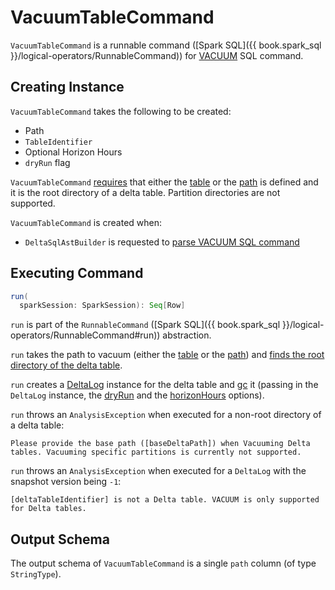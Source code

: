 # VacuumTableCommand

`VacuumTableCommand` is a runnable command ([Spark SQL]({{ book.spark_sql }}/logical-operators/RunnableCommand)) for [VACUUM](index.md) SQL command.

## Creating Instance

`VacuumTableCommand` takes the following to be created:

* <span id="path"> Path
* <span id="table"> `TableIdentifier`
* <span id="horizonHours"> Optional Horizon Hours
* <span id="dryRun"> `dryRun` flag

`VacuumTableCommand` [requires](#run) that either the [table](#table) or the [path](#path) is defined and it is the root directory of a delta table. Partition directories are not supported.

`VacuumTableCommand` is created when:

* `DeltaSqlAstBuilder` is requested to [parse VACUUM SQL command](../../sql/DeltaSqlAstBuilder.md#visitVacuumTable)

## <span id="run"> Executing Command

```scala
run(
  sparkSession: SparkSession): Seq[Row]
```

`run` is part of the `RunnableCommand` ([Spark SQL]({{ book.spark_sql }}/logical-operators/RunnableCommand#run)) abstraction.

`run` takes the path to vacuum (either the [table](#table) or the [path](#path)) and [finds the root directory of the delta table](../../DeltaTableUtils.md#findDeltaTableRoot).

`run` creates a [DeltaLog](../../DeltaLog.md#forTable) instance for the delta table and [gc](VacuumCommand.md#gc) it (passing in the `DeltaLog` instance, the [dryRun](#dryRun) and the [horizonHours](#horizonHours) options).

`run` throws an `AnalysisException` when executed for a non-root directory of a delta table:

```text
Please provide the base path ([baseDeltaPath]) when Vacuuming Delta tables. Vacuuming specific partitions is currently not supported.
```

`run` throws an `AnalysisException` when executed for a `DeltaLog` with the snapshot version being `-1`:

```text
[deltaTableIdentifier] is not a Delta table. VACUUM is only supported for Delta tables.
```

## <span id="output"> Output Schema

The output schema of `VacuumTableCommand` is a single `path` column (of type `StringType`).
